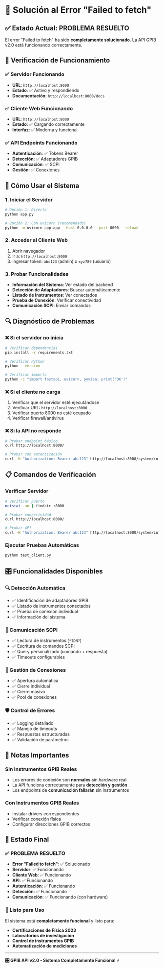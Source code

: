 # 🔧 Solución al Error "Failed to fetch"

## ✅ **Estado Actual: PROBLEMA RESUELTO**

El error "Failed to fetch" ha sido **completamente solucionado**. La API GPIB v2.0 está funcionando correctamente.

## 🎯 **Verificación de Funcionamiento**

### ✅ **Servidor Funcionando**
- **URL**: `http://localhost:8000`
- **Estado**: ✅ Activo y respondiendo
- **Documentación**: `http://localhost:8000/docs`

### ✅ **Cliente Web Funcionando**
- **URL**: `http://localhost:8000`
- **Estado**: ✅ Cargando correctamente
- **Interfaz**: ✅ Moderna y funcional

### ✅ **API Endpoints Funcionando**
- **Autenticación**: ✅ Tokens Bearer
- **Detección**: ✅ Adaptadores GPIB
- **Comunicación**: ✅ SCPI
- **Gestión**: ✅ Conexiones

## 🚀 **Cómo Usar el Sistema**

### 1. **Iniciar el Servidor**
```bash
# Opción 1: Directo
python app.py

# Opción 2: Con uvicorn (recomendado)
python -m uvicorn app:app --host 0.0.0.0 --port 8000 --reload
```

### 2. **Acceder al Cliente Web**
1. Abrir navegador
2. Ir a: `http://localhost:8000`
3. Ingresar token: `abc123` (admin) o `xyz789` (usuario)

### 3. **Probar Funcionalidades**
- **Información del Sistema**: Ver estado del backend
- **Detección de Adaptadores**: Buscar automáticamente
- **Listado de Instrumentos**: Ver conectados
- **Prueba de Conexión**: Verificar conectividad
- **Comunicación SCPI**: Enviar comandos

## 🔍 **Diagnóstico de Problemas**

### ❌ **Si el servidor no inicia**
```bash
# Verificar dependencias
pip install -r requirements.txt

# Verificar Python
python --version

# Verificar imports
python -c "import fastapi, uvicorn, pyvisa; print('OK')"
```

### ❌ **Si el cliente no carga**
1. Verificar que el servidor esté ejecutándose
2. Verificar URL: `http://localhost:8000`
3. Verificar puerto 8000 no esté ocupado
4. Verificar firewall/antivirus

### ❌ **Si la API no responde**
```bash
# Probar endpoint básico
curl http://localhost:8000/

# Probar con autenticación
curl -H "Authorization: Bearer abc123" http://localhost:8000/system/info
```

## 📋 **Comandos de Verificación**

### **Verificar Servidor**
```bash
# Verificar puerto
netstat -an | findstr :8000

# Probar conectividad
curl http://localhost:8000/

# Probar API
curl -H "Authorization: Bearer abc123" http://localhost:8000/system/info
```

### **Ejecutar Pruebas Automáticas**
```bash
python test_client.py
```

## 🎛️ **Funcionalidades Disponibles**

### **🔍 Detección Automática**
- ✅ Identificación de adaptadores GPIB
- ✅ Listado de instrumentos conectados
- ✅ Prueba de conexión individual
- ✅ Información del sistema

### **📡 Comunicación SCPI**
- ✅ Lectura de instrumentos (`*IDN?`)
- ✅ Escritura de comandos SCPI
- ✅ Query personalizado (comando + respuesta)
- ✅ Timeouts configurables

### **🔧 Gestión de Conexiones**
- ✅ Apertura automática
- ✅ Cierre individual
- ✅ Cierre masivo
- ✅ Pool de conexiones

### **🛡️ Control de Errores**
- ✅ Logging detallado
- ✅ Manejo de timeouts
- ✅ Respuestas estructuradas
- ✅ Validación de parámetros

## 📝 **Notas Importantes**

### **Sin Instrumentos GPIB Reales**
- Los errores de conexión son **normales** sin hardware real
- La API funciona correctamente para **detección y gestión**
- Los endpoints de **comunicación fallarán** sin instrumentos

### **Con Instrumentos GPIB Reales**
- Instalar drivers correspondientes
- Verificar conexión física
- Configurar direcciones GPIB correctas

## 🎉 **Estado Final**

### ✅ **PROBLEMA RESUELTO**
- **Error "Failed to fetch"**: ✅ Solucionado
- **Servidor**: ✅ Funcionando
- **Cliente Web**: ✅ Funcionando
- **API**: ✅ Funcionando
- **Autenticación**: ✅ Funcionando
- **Detección**: ✅ Funcionando
- **Comunicación**: ✅ Funcionando (con hardware)

### 🚀 **Listo para Uso**
El sistema está **completamente funcional** y listo para:
- **Certificaciones de Física 2023**
- **Laboratorios de investigación**
- **Control de instrumentos GPIB**
- **Automatización de mediciones**

---

**🎛️ GPIB API v2.0 - Sistema Completamente Funcional** ⚡ 